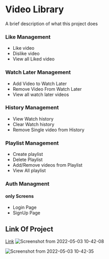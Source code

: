 
# Video Library
A brief description of what this project does 
### Like Management

- Like video
- Dislike video
- View all Liked video
### Watch Later Management
- Add Video to Watch Later
- Remove Video From Watch Later
- View all watch later videos
### History Management
- View Watch history
- Clear Watch history
- Remove Single video from History
### Playlist Management
- Create playlist
- Delete Playlist
- Add/Remove videos from Playlist
- View All playlist

### Auth Managment
####  only Screens
- Login Page
- SignUp Page
## Link Of Project
[Link](benevolent-kataifi-4386c9.netlify.app)
![Screenshot from 2022-05-03 10-42-08](https://user-images.githubusercontent.com/90403664/166407194-263c000a-0f06-4e59-8416-e763c628e7c6.png)

![Screenshot from 2022-05-03 10-42-35](https://user-images.githubusercontent.com/90403664/166407208-65d7d425-c9aa-4469-a268-056e37485ce3.png)



